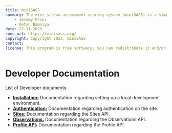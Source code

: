 ```yaml
---
title: miniSASS
summary: The mini stream assessment scoring system (miniSASS) is a simple and accessible citizen science tool for monitoring the water quality and health of stream and river systems. You collect a sample of aquatic macroinvertebrates (small, but large enough to see animals with no internal skeletons) from a site in a stream or river. The community of these aquatic macroinvertebrates present then tells you about the water quality and health of the stream or river based on the concept that different groups of aquatic macroinvertebrates have different tolerances and sensitivities to disturbance and pollution.
    - Jeremy Prior
    - Ketan Bamniya
date: 27-11-2023
some_url: https://minisass.org/
copyright: Copyright 2023, miniSASS
contact:
license: This program is free software; you can redistribute it and/or modify it under the terms of the GNU Affero General Public License as published by the Free Software Foundation; either version 3 of the License, or (at your option) any later version.
---
```


# Developer Documentation

List of Developer documents:

- **[Installation:](./install.md)** Documentation regarding setting up a local development environment.
- **[Authentication:](./authentication.md)** Documentation regarding authentication on the site.
- **[Sites:](./sites.md)** Documentation regarding the Sites API.
- **[Observations:](./observations.md)** Documentation regarding the Observations API.
- **[Profile API:](./profile.md)** Documentation regarding the Profile API.
